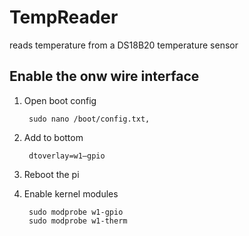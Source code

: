 # TempReader
reads temperature from a DS18B20 temperature sensor

## Enable the onw wire interface

1. Open boot config

        sudo nano /boot/config.txt, 
2. Add to bottom

        dtoverlay=w1–gpio

3. Reboot the pi

4. Enable kernel modules

        sudo modprobe w1-gpio
        sudo modprobe w1-therm
